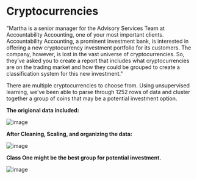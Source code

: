 # Cryptocurrencies
"Martha is a senior manager for the Advisory Services Team at Accountability Accounting, one of your most important clients. Accountability Accounting, a prominent investment bank, is interested in offering a new cryptocurrency investment portfolio for its customers. The company, however, is lost in the vast universe of cryptocurrencies. So, they’ve asked you to create a report that includes what cryptocurrencies are on the trading market and how they could be grouped to create a classification system for this new investment."

There are multiple cryptocurrencies to choose from.  Using unsupervised learning, we've been able to parse through 1252 rows of data and cluster together a group of coins that may be a potential investment option.

**The origional data included:**

![image](https://user-images.githubusercontent.com/85403978/137636560-c5ab4a10-ef27-4e8a-bf0a-3470c9f2224b.png)

**After Cleaning, Scaling, and organizing the data:**

![image](https://user-images.githubusercontent.com/85403978/137636582-e7a36ee9-3b14-4ebf-831d-3a2258aaeb36.png)

**Class One might be the best group for potential investment.**

![image](https://user-images.githubusercontent.com/85403978/137636594-a6691991-7e61-4d28-9a16-d7d678e1b667.png)
